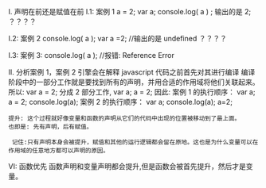 I. 声明在前还是赋值在前
I.1: 案例 1
a = 2;
var a;
console.log( a ) ;
输出的是 2; ？？？？

I.2: 案例 2
console.log( a );
var a =2;
//输出的是 undefined ？？？？

I.3: 案例 3:
console.log( a );
//报错: Reference Error

II. 分析案例 1，案例 2
引擎会在解释 javascript 代码之前首先对其进行编译
编译阶段中的一部分工作就是要找到所有的声明，并用合适的作用域将他们关联起来。
所以: var a = 2; 分成 2 部分工作, var a; a = 2;
因此: 案例 1 的执行顺序： var a; a = 2; console.log(a);
案例 2 的执行顺序： var a; console.log(a); a=2;

    提升: 这个过程就好像变量和函数的声明从它们的代码中出现的位置被移动到了最上面。
    也即是: 先有声明，后有赋值。

     记住:只有声明本身会被提升，赋值和其他的运行逻辑都会留在原地。这也是为什么变量可以在作用域的任意地方都可以声明的原因。

VI: 函数优先
函数声明和变量声明都会提升,但是函数会被首先提升，然后才是变量。
